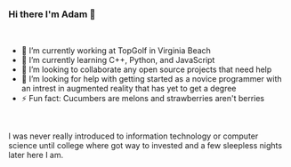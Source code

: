 ### Hi there I'm Adam 👋

<br />

- 🔭 I’m currently working at TopGolf in Virginia Beach
- 🌱 I’m currently learning C++, Python, and JavaScript
- 👯 I’m looking to collaborate any open source projects that need help
- 🤔 I’m looking for help with getting started as a novice programmer with an intrest in augmented reality that has yet to get a degree
- ⚡ Fun fact: Cucumbers are melons and strawberries aren't berries

<br />

I was never really introduced to information technology or computer science until college where got way to invested and a few sleepless nights later here I am. 
